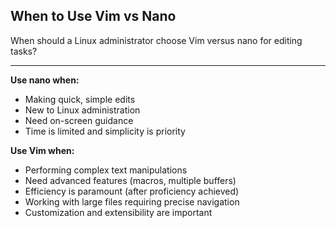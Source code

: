## When to Use Vim vs Nano

When should a Linux administrator choose Vim versus nano for editing tasks?

---

**Use nano when:**
- Making quick, simple edits
- New to Linux administration
- Need on-screen guidance
- Time is limited and simplicity is priority

**Use Vim when:**
- Performing complex text manipulations
- Need advanced features (macros, multiple buffers)
- Efficiency is paramount (after proficiency achieved)
- Working with large files requiring precise navigation
- Customization and extensibility are important

